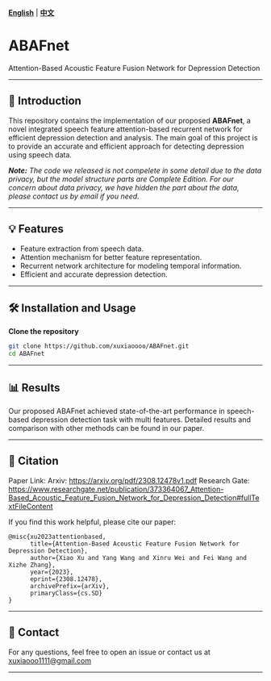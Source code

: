 **[English](README.md)** | **[中文](README_CN.md)**

# ABAFnet
Attention-Based Acoustic Feature Fusion Network for Depression Detection

---

## 📌 Introduction

This repository contains the implementation of our proposed **ABAFnet**, a novel integrated speech feature attention-based recurrent network for efficient depression detection and analysis. The main goal of this project is to provide an accurate and efficient approach for detecting depression using speech data.

_**Note:** The code we released is not compelete in some detail due to the data privacy, but the model structure parts are Complete Edition. For our concern about data privacy, we have hidden the part about the data, please contact us by email if you need._

---

## 💡 Features
- Feature extraction from speech data.
- Attention mechanism for better feature representation.
- Recurrent network architecture for modeling temporal information.
- Efficient and accurate depression detection.

---

## 🛠️ Installation and Usage
**Clone the repository**
```bash
git clone https://github.com/xuxiaoooo/ABAFnet.git
cd ABAFnet
```
---

## 📊 Results

Our proposed ABAFnet achieved state-of-the-art performance in speech-based depression detection task with multi features. Detailed results and comparison with other methods can be found in our paper.

---

## 📄 Citation
Paper Link: 
Arxiv: https://arxiv.org/pdf/2308.12478v1.pdf
Research Gate: https://www.researchgate.net/publication/373364067_Attention-Based_Acoustic_Feature_Fusion_Network_for_Depression_Detection#fullTextFileContent

If you find this work helpful, please cite our paper:
```
@misc{xu2023attentionbased,
      title={Attention-Based Acoustic Feature Fusion Network for Depression Detection}, 
      author={Xiao Xu and Yang Wang and Xinru Wei and Fei Wang and Xizhe Zhang},
      year={2023},
      eprint={2308.12478},
      archivePrefix={arXiv},
      primaryClass={cs.SD}
}
```

---

## 📧 Contact

For any questions, feel free to open an issue or contact us at xuxiaooo1111@gmail.com

---
